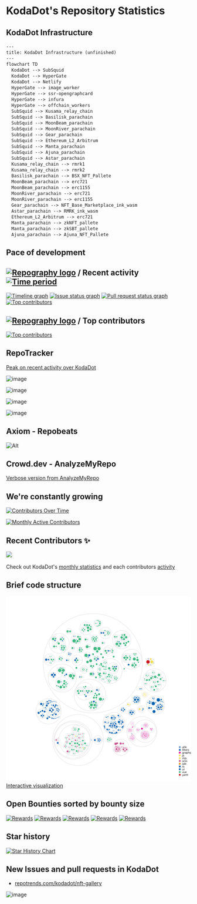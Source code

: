 # KodaDot's Repository Statistics

## KodaDot Infrastructure

```mermaid
---
title: KodaDot Infrastructure (unfinished)
---
flowchart TD
  KodaDot --> SubSquid
  KodaDot --> HyperGate 
  KodaDot --> Netlify
  HyperGate --> image_worker
  HyperGate --> ssr-opengraphcard
  HyperGate --> infura
  HyperGate --> offchain_workers
  SubSquid --> Kusama_relay_chain
  SubSquid --> Basilisk_parachain
  SubSquid --> MoonBeam_parachain
  SubSquid --> MoonRiver_parachain
  SubSquid --> Gear_parachain
  SubSquid --> Ethereum_L2_Arbitrum
  SubSquid --> Manta_parachain
  SubSquid --> Ajuna_parachain
  SubSquid --> Astar_parachain
  Kusama_relay_chain --> rmrk1
  Kusama_relay_chain --> rmrk2
  Basilisk_parachain --> BSX_NFT_Pallete
  MoonBeam_parachain --> erc721
  MoonBeam_parachain --> erc1155
  MoonRiver_parachain --> erc721
  MoonRiver_parachain --> erc1155
  Gear_parachain --> NFT_Base_Marketplace_ink_wasm
  Astar_parachain --> RMRK_ink_wasm
  Ethereum_L2_Arbitrum --> erc721
  Manta_parachain --> zkNFT_pallete
  Manta_parachain --> zkSBT_pallete
  Ajuna_parachain --> Ajuna_NFT_Pallete
```

## Pace of development


## [![Repography logo](https://images.repography.com/logo.svg)](https://repography.com) / Recent activity [![Time period](https://images.repography.com/23713223/kodadot/nft-gallery/recent-activity/1nMiB_aZjymZHZUDQ6R3hWGHqWUWahnU6VdRYYv2InU/ygTelP2NVzMzr-XPmCeXq2GzAIHSFlcUsZDXKY3Qrl4_badge.svg)](https://repography.com)
[![Timeline graph](https://images.repography.com/23713223/kodadot/nft-gallery/recent-activity/1nMiB_aZjymZHZUDQ6R3hWGHqWUWahnU6VdRYYv2InU/ygTelP2NVzMzr-XPmCeXq2GzAIHSFlcUsZDXKY3Qrl4_timeline.svg)](https://github.com/kodadot/nft-gallery/commits)
[![Issue status graph](https://images.repography.com/23713223/kodadot/nft-gallery/recent-activity/1nMiB_aZjymZHZUDQ6R3hWGHqWUWahnU6VdRYYv2InU/ygTelP2NVzMzr-XPmCeXq2GzAIHSFlcUsZDXKY3Qrl4_issues.svg)](https://github.com/kodadot/nft-gallery/issues)
[![Pull request status graph](https://images.repography.com/23713223/kodadot/nft-gallery/recent-activity/1nMiB_aZjymZHZUDQ6R3hWGHqWUWahnU6VdRYYv2InU/ygTelP2NVzMzr-XPmCeXq2GzAIHSFlcUsZDXKY3Qrl4_prs.svg)](https://github.com/kodadot/nft-gallery/pulls)
[![Top contributors](https://images.repography.com/23713223/kodadot/nft-gallery/recent-activity/1nMiB_aZjymZHZUDQ6R3hWGHqWUWahnU6VdRYYv2InU/ygTelP2NVzMzr-XPmCeXq2GzAIHSFlcUsZDXKY3Qrl4_users.svg)](https://github.com/kodadot/nft-gallery/graphs/contributors)


## [![Repography logo](https://images.repography.com/logo.svg)](https://repography.com) / Top contributors
[![Top contributors](https://images.repography.com/23713223/kodadot/nft-gallery/top-contributors/1nMiB_aZjymZHZUDQ6R3hWGHqWUWahnU6VdRYYv2InU/ygTelP2NVzMzr-XPmCeXq2GzAIHSFlcUsZDXKY3Qrl4_table.svg)](https://github.com/kodadot/nft-gallery/graphs/contributors)


RepoTracker
---

[Peak on recent activity over KodaDot](https://repo-tracker.com/r/gh/kodadot/nft-gallery)

![image](https://github.com/kodadot/nft-gallery/assets/5887929/7c8db5f6-3c8b-40c1-a6e8-fa5e0155227c)

![image](https://github.com/kodadot/nft-gallery/assets/5887929/75a99f4c-54c0-4848-955a-828ba82ab401)

![image](https://github.com/kodadot/nft-gallery/assets/5887929/1611f8f3-21aa-4f52-a9a8-f4166d8619ab)

![image](https://github.com/kodadot/nft-gallery/assets/5887929/1e7a6ffa-f938-4c08-97cf-98e89eee1e13)

Axiom - Repobeats
---

![Alt](https://repobeats.axiom.co/api/embed/0fb5819705db8bf2be040d140b66f04aaf529a30.svg "Repobeats analytics image")


Crowd.dev - AnalyzeMyRepo
---

[Verbose version from AnalyzeMyRepo](https://analyzemyrepo.com/analyze/kodadot/nft-gallery)

We're constantly growing
---

[![Contributors Over Time](https://contributor-overtime-api.git-contributor.com/contributors-svg?chart=contributorOverTime&repo=kodadot/nft-gallery)](https://git-contributor.com?chart=contributorOverTime&repo=kodadot/nft-gallery)

[![Monthly Active Contributors](https://contributor-overtime-api.git-contributor.com/contributors-svg?chart=contributorMonthlyActivity&repo=kodadot/nft-gallery)](https://git-contributor.com?chart=contributorMonthlyActivity&repo=kodadot/nft-gallery)

Recent Contributors ✨
---

<img src="https://contrib.rocks/image?repo=kodadot/nft-gallery" />

Check out KodaDot's [monthly statistics](https://github.com/kodadot/nft-gallery/pulse/monthly) and each contributors [activity]((https://github.com/kodadot/nft-gallery/graphs/contributors))

Brief code structure
---

![Visualization of this repo](.github/diagram.svg)
[Interactive visualization](https://octo-repo-visualization.vercel.app/?repo=kodadot%2Fnft-gallery)

<!-- ### Is it maintained? -- I guess if it's not under 10d not worth showing off
[![Average time to resolve an issue](http://isitmaintained.com/badge/resolution/kodadot/nft-gallery.svg)](http://isitmaintained.com/project/kodadot/nft-gallery "Average time to resolve an issue")
[![Percentage of issues still open](http://isitmaintained.com/badge/open/kodadot/nft-gallery.svg)](http://isitmaintained.com/project/kodadot/nft-gallery "Percentage of issues still open") -->

Open Bounties sorted by bounty size
---

[![Rewards](https://flat.badgen.net/github/label-issues/kodadot/nft-gallery/$/open?scale=2)](https://github.com/kodadot/nft-gallery/issues?q=is%3Aopen+is%3Aissue+label%3A%24)
[![Rewards](https://flat.badgen.net/github/label-issues/kodadot/nft-gallery/$$/open?scale=2)](https://github.com/kodadot/nft-gallery/issues?q=is%3Aopen+is%3Aissue+label%3A%24%24+)
[![Rewards](https://flat.badgen.net/github/label-issues/kodadot/nft-gallery/$$$/open?scale=2)](https://github.com/kodadot/nft-gallery/issues?q=is%3Aopen+is%3Aissue+label%3A%24%24%24+)
[![Rewards](https://flat.badgen.net/github/label-issues/kodadot/nft-gallery/$$$$/open?scale=2)](https://github.com/kodadot/nft-gallery/issues?q=is%3Aopen+is%3Aissue+label%3A%24%24%24%24+)
[![Rewards](https://flat.badgen.net/github/label-issues/kodadot/nft-gallery/$$$$$/open?scale=2)](https://github.com/kodadot/nft-gallery/issues?q=is%3Aopen+is%3Aissue+label%3A%24%24%24%24%24+)

Star history 
---

[![Star History Chart](https://api.star-history.com/svg?repos=kodadot/nft-gallery&type=Date)](https://star-history.com/#kodadot/nft-gallery&Date)

New Issues and pull requests in KodaDot
--
- [repotrends.com/kodadot/nft-gallery](https://www.repotrends.com/kodadot/nft-gallery)

![image](https://user-images.githubusercontent.com/5887929/232562963-f7f42c34-89ea-4783-8dad-a426dd91c262.png)


